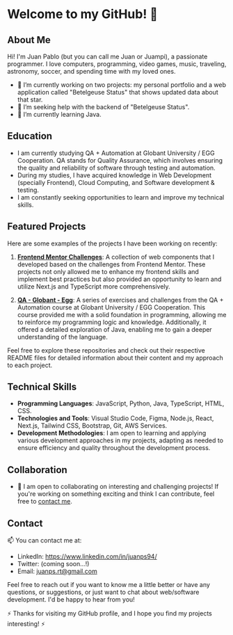 # Welcome to my GitHub! 👋

## About Me 
Hi! I'm Juan Pablo (but you can call me Juan or Juampi), a passionate programmer. I love computers, programming, video games, music, traveling, astronomy, soccer, and spending time with my loved ones.

- 🔭 I’m currently working on two projects: my personal portfolio and a web application called "Betelgeuse Status" that shows updated data about that star.
- 🤔 I’m seeking help with the backend of "Betelgeuse Status".
- 🌱 I’m currently learning Java.

## Education
- I am currently studying QA + Automation at Globant University / EGG Cooperation. QA stands for Quality Assurance, which involves ensuring the quality and reliability of software through testing and automation.
- During my studies, I have acquired knowledge in Web Development (specially Frontend), Cloud Computing, and Software development & testing.
- I am constantly seeking opportunities to learn and improve my technical skills.

## Featured Projects
Here are some examples of the projects I have been working on recently:

1. **[Frontend Mentor Challenges](https://github.com/juan-ps/frontend-mentor-challenges)**: A collection of web components that I developed based on the challenges from Frontend Mentor. These projects not only allowed me to enhance my frontend skills and implement best practices but also provided an opportunity to learn and utilize Next.js and TypeScript more comprehensively.

2. **[QA - Globant - Egg](https://github.com/juan-ps/qaGlobantEgg)**: A series of exercises and challenges from the QA + Automation course at Globant University / EGG Cooperation. This course provided me with a solid foundation in programming, allowing me to reinforce my programming logic and knowledge. Additionally, it offered a detailed exploration of Java, enabling me to gain a deeper understanding of the language.

Feel free to explore these repositories and check out their respective README files for detailed information about their content and my approach to each project.

## Technical Skills
- **Programming Languages**: JavaScript, Python, Java, TypeScript, HTML, CSS.
- **Technologies and Tools**: Visual Studio Code, Figma, Node.js, React, Next.js, Tailwind CSS, Bootstrap, Git, AWS Services.
- **Development Methodologies**: I am open to learning and applying various development approaches in my projects, adapting as needed to ensure efficiency and quality throughout the development process.

## Collaboration
- 👯 I am open to collaborating on interesting and challenging projects! If you're working on something exciting and think I can contribute, feel free to [contact me](mailto:juanps.rt@gmail.com).

## Contact
📫 You can contact me at:
- LinkedIn: https://www.linkedin.com/in/juanps94/
- Twitter: (coming soon...!)
- Email: juanps.rt@gmail.com

Feel free to reach out if you want to know me a little better or have any questions, or suggestions, or just want to chat about web/software development. I'd be happy to hear from you!

⚡ Thanks for visiting my GitHub profile, and I hope you find my projects interesting! ⚡
